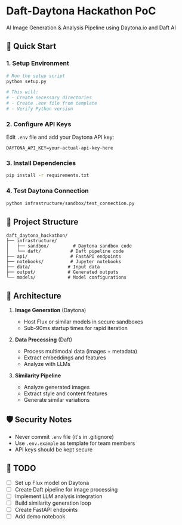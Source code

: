 # Daft-Daytona Hackathon PoC

AI Image Generation & Analysis Pipeline using Daytona.io and Daft AI

## 🚀 Quick Start

### 1. Setup Environment

```bash
# Run the setup script
python setup.py

# This will:
# - Create necessary directories
# - Create .env file from template
# - Verify Python version
```

### 2. Configure API Keys

Edit `.env` file and add your Daytona API key:
```
DAYTONA_API_KEY=your-actual-api-key-here
```

### 3. Install Dependencies

```bash
pip install -r requirements.txt
```

### 4. Test Daytona Connection

```bash
python infrastructure/sandbox/test_connection.py
```

## 📁 Project Structure

```
daft_daytona_hackathon/
├── infrastructure/
│   ├── sandbox/         # Daytona sandbox code
│   └── daft/           # Daft pipeline code
├── api/                # FastAPI endpoints
├── notebooks/          # Jupyter notebooks
├── data/              # Input data
├── output/            # Generated outputs
└── models/            # Model configurations
```

## 🔧 Architecture

1. **Image Generation** (Daytona)
   - Host Flux or similar models in secure sandboxes
   - Sub-90ms startup times for rapid iteration

2. **Data Processing** (Daft)
   - Process multimodal data (images + metadata)
   - Extract embeddings and features
   - Analyze with LLMs

3. **Similarity Pipeline**
   - Analyze generated images
   - Extract style and content features
   - Generate similar variations

## 🛡️ Security Notes

- Never commit `.env` file (it's in .gitignore)
- Use `.env.example` as template for team members
- API keys should be kept secure

## 📝 TODO

- [ ] Set up Flux model on Daytona
- [ ] Create Daft pipeline for image processing
- [ ] Implement LLM analysis integration
- [ ] Build similarity generation loop
- [ ] Create FastAPI endpoints
- [ ] Add demo notebook
